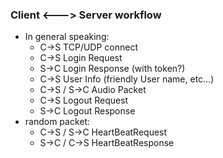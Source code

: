 

### Client <---> Server  workflow
- In general speaking:
  - C->S          TCP/UDP connect
  - C->S          Login Request
  - S->C          Login Response (with token?)
  - C->S          User Info (friendly User name, etc...)
  - C->S / S->C   Audio Packet
  - C->S          Logout Request
  - S->C          Logout Response
- random packet:
  - C->S / S->C   HeartBeatRequest
  - S->C / C->S   HeartBeatResponse